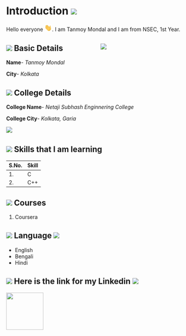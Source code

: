 # Introduction <img src="https://media.giphy.com/media/fUXZfIDUl8K7lJJ9KK/giphy.gif" width = 50px>
Hello everyone <img src="https://github.com/ABSphreak/ABSphreak/blob/master/gifs/Hi.gif" width = 20px>. I am Tanmoy Mondal and I am from NSEC, 1st Year.

## <img src="https://c.tenor.com/0PZ6_T-ejaUAAAAi/diamond-shine.gif" width = 30px> Basic Details <img align = "right" src = "https://miro.medium.com/max/875/1*AnRu_W51PMUomN6bIXKMAw.gif" width = 250px>
**Name**- *Tanmoy Mondal*

**City**- *Kolkata*

## <img src="https://c.tenor.com/0PZ6_T-ejaUAAAAi/diamond-shine.gif" width = 30px> College Details

**College Name**- *Netaji Subhash Enginnering College*

**College City**- *Kolkata, Garia*

<img src="https://img.icons8.com/bubbles/100/000000/kolkata.png"/>

## <img src="https://c.tenor.com/0PZ6_T-ejaUAAAAi/diamond-shine.gif" width = 30px> Skills that I am learning
| S.No. | Skill |
|---|---|
|1.|C|
|2.|C++|

## <img src="https://c.tenor.com/0PZ6_T-ejaUAAAAi/diamond-shine.gif" width = 30px> Courses
1. Coursera

## <img src="https://c.tenor.com/0PZ6_T-ejaUAAAAi/diamond-shine.gif" width = 30px> Language <img src = "https://monophy.com/media/THksdFc9bFRAQcIc13/monophy.gif" width = 70px>
- English
- Bengali
- Hindi

## <img src="https://c.tenor.com/6ceOmdT7SHkAAAAi/emoji-emojis.gif" width = 30px> Here is the link for my Linkedin <img src="https://c.tenor.com/6ceOmdT7SHkAAAAi/emoji-emojis.gif" width = 30px>
[<img src="https://cliply.co/wp-content/uploads/2021/02/372102050_LINKEDIN_ICON_TRANSPARENT_1080.gif" width = 100px height = 100px>](https://www.linkedin.com/in/tanmoy-mondal-399561220/)

